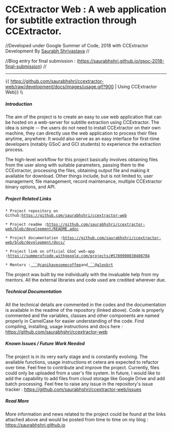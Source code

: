# CCExtractor Web : A web application for subtitle extraction through CCExtractor.

//Developed under Google Summer of Code, 2018 with CCExtractor
Development By [Saurabh
Shrivastava](https://github.com/saurabhshri) //

//Blog entry for final submission :
(https://saurabhshri.github.io/gsoc-2018-final-submission) //

------------------------------------------------------------------------

{{
<https://github.com/saurabhshri/ccextractor-web/raw/development/docs/images/usage.gif?900>
\| Using CCExtractor Web}} \\\\

##### Introduction

The aim of the project is to create an easy to use web application that
can be hosted on a web-server for subtitle extraction using CCExtractor.
The idea is simple -- the users do not need to install CCExtractor on
their own machine, they can directly use the web application to process
their files anytime, anywhere. It would also serve as an easy interface
for first-time developers (notably GSoC and GCI students) to experience
the extraction process.

The high-level workflow for this project basically involves obtaining
files from the user along with suitable parameters, passing them to the
CCExtractor, processing the files, obtaining output file and making it
available for download. Other things include, but is not limited to,
user management, file management, record maintenance, multiple
CCExtractor binary options, and API.

##### Project Related Links

` * Project repository on Github: `[`https://github.com/saurabhshri/ccextractor-web`](https://github.com/saurabhshri/ccextractor-web)

` * Project readme : `[`https://github.com/saurabhshri/ccextractor-web/blob/development/README.adoc`](https://github.com/saurabhshri/ccextractor-web/blob/development/README.adoc)

` * Project documentation : `[`https://github.com/saurabhshri/ccextractor-web/blob/development/docs/`](https://github.com/saurabhshri/ccextractor-web/blob/development/docs/)

` * Project link on official GSoC web-app : `[`https://summerofcode.withgoogle.com/projects/#5789900830408704`](https://summerofcode.withgoogle.com/projects/#5789900830408704)

` * Mentors : `[` ``@canihavesomecoffee`](https://github.com/canihavesomecoffee)` and `[` ``@alexbrt`](https://github.com/alexbrt)

The project was built by me individually with the invaluable help from
my mentors. All the external libraries and code used are credited
wherever due.

##### Technical Documentation

All the technical details are commented in the codes and the
documentation is available in the readme of the repository (linked
above). Code is properly commented and the variables, classes and other
components are named properly in CamelCase for easier understanding of
the code. Find compiling, installing, usage instructions and docs here :
<https://github.com/saurabhshri/ccextractor-web>

##### Known Issues / Future Work Needed

The project is in its very early stage and is constantly evolving. The
available functions, usage instructions et cetera are expected to
refactor over time. Feel free to contribute and improve the project.
Currently, files could only be uploaded from a user\'s file system. In
future, I would like to add the capability to add files from cloud
storage like Google Drive and add batch processing. Feel free to raise
any issue in the repository\'s issue tracker :
<https://github.com/saurabhshri/ccextractor-web/issues>

##### Read More

More information and news related to the project could be found at the
links attached above and would be posted from time to time on my blog :
<https://saurabhshri.github.io>
